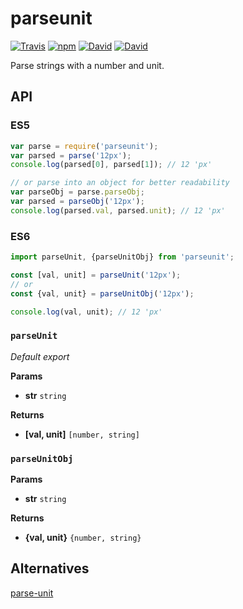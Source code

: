 # parseunit
[![Travis](https://img.shields.io/travis/ThomWright/parseunit.svg?style=flat-square)](https://travis-ci.org/ThomWright/parseunit)
[![npm](https://img.shields.io/npm/v/parseunit.svg?style=flat-square)](https://www.npmjs.com/package/parseunit)
[![David](https://img.shields.io/david/ThomWright/parseunit.svg?style=flat-square)](https://david-dm.org/ThomWright/parseunit)
[![David](https://img.shields.io/david/dev/ThomWright/parseunit.svg?style=flat-square)](https://david-dm.org/ThomWright/parseunit#info=devDependencies)

Parse strings with a number and unit.

## API

### ES5
```javascript
var parse = require('parseunit');
var parsed = parse('12px');
console.log(parsed[0], parsed[1]); // 12 'px'

// or parse into an object for better readability
var parseObj = parse.parseObj;
var parsed = parseObj('12px');
console.log(parsed.val, parsed.unit); // 12 'px'
```

### ES6
```javascript
import parseUnit, {parseUnitObj} from 'parseunit';

const [val, unit] = parseUnit('12px');
// or
const {val, unit} = parseUnitObj('12px');

console.log(val, unit); // 12 'px'
```

### `parseUnit`

*Default export*

**Params**
- **str** `string`

**Returns**
- **[val, unit]** `[number, string]`

### `parseUnitObj`

**Params**
- **str** `string`

**Returns**
- **{val, unit}** `{number, string}`

## Alternatives

[parse-unit](https://www.npmjs.com/package/parse-unit)
